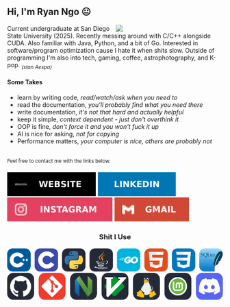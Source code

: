 ## Hi, I'm Ryan Ngo 😐

<a href="">
  <img 
    align="right"
    width="250em"
    src="https://spotify-github-profile.kittinanx.com/api/view?uid=cheesyburrito&cover_image=true&theme=default&show_offline=false&background_color=2e2e2e&interchange=false&bar_color=53b14f&bar_color_cover=false">
</a>


Current undergraduate at San Diego State University (2025).
Recently messing around with C/C++ alongside CUDA. Also familiar with Java, Python, and a bit of Go.
Interested in software/program optimization cause I hate it when shits slow. 
Outside of programming I'm also into tech, gaming, coffee, astrophotography, and K-pop. <sub>*(stan Aespa)*</sub>

#### Some Takes
- learn by writing code, *read/watch/ask when you need to*
- read the documentation, *you'll probably find what you need there*
- write documentation, *it's not that hard and actually helpful*
- keep it simple, *context dependent - just don't overthink it*
- OOP is fine, *don't force it and you won't fuck it up*
- AI is nice for asking, *not for copying*
- Performance matters, *your computer is nice, others are probably not*

<br>
<sup>Feel free to contact me with the links below.</sup>

[![website](assets/website_badge.svg)](https://ryanvngo.github.io/)
[![linkedin](assets/linkedin_badge.svg)](https://www.linkedin.com/in/ryanvngo/)
[![instagram](assets/instagram_badge.svg)](https://www.instagram.com/ryan.v.ngo)
[![gmail](assets/gmail_badge.svg)](mailto:vanray711@gmail.com)

<p>
  <h3 align="center">
    Shit I Use
  </h3>
  <div align="center">
    <picture><img src="assets/tech_row_1.svg"></picture><br>
    <picture><img src="assets/tech_row_2.svg"></picture>
  </div>
</p>
